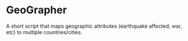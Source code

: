 # GeoGrapher
A short script that maps geographic attributes (earthquake affected, war, etc) to multiple countries/cities.
